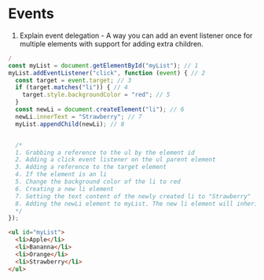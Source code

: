 # Events

1. Explain event delegation - A way you can add an event listener once for multiple elements with support for adding extra children.

```javascript
/
const myList = document.getElementById("myList"); // 1
myList.addEventListener("click", function (event) { // 2
  const target = event.target; // 3
  if (target.matches("li")) { // 4
    target.style.backgroundColor = "red"; // 5
  }
  const newLi = document.createElement("li"); // 6
  newLi.innerText = "Strawberry"; // 7
  myList.appendChild(newLi); // 8


  /*
  1. Grabbing a reference to the ul by the element id
  2. Adding a click event listener on the ul parent element
  3. Adding a reference to the target element
  4. If the element is an li
  5. Change the background color of the li to red
  6. Creating a new li element
  7. Setting the text content of the newly created li to "Strawberry"
  8. Adding the newLi element to myList. The new li element will inherit the click event listener
  */
});
```

```html
<ul id="myList">
  <li>Apple</li>
  <li>Bananna</li>
  <li>Orange</li>
  <li>Strawberry</li>
</ul>
```
